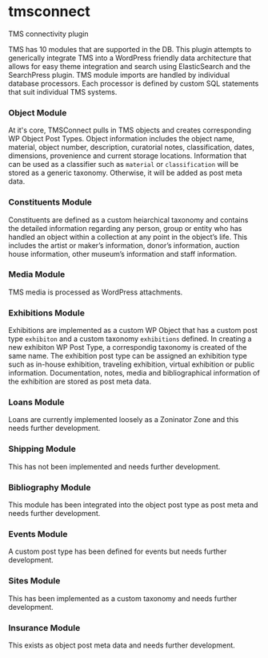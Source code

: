 # tmsconnect
TMS connectivity plugin

TMS has 10 modules that are supported in the DB. This plugin attempts to generically integrate TMS into a WordPress friendly data architecture that allows for easy theme integration and search using ElasticSearch and the SearchPress plugin. TMS module imports are handled by individual database processors. Each processor is defined by custom SQL statements that suit individual TMS systems.


### Object Module
At it's core, TMSConnect pulls in TMS objects and creates corresponding WP Object Post Types. Object information includes the object name, material, object number, description, curatorial notes, classification, dates, dimensions, provenience and current storage locations. Information that can be used as a classifier such as `material` or `classification` will be stored as a generic taxonomy. Otherwise, it will be added as post meta data.

### Constituents Module
Constituents are defined as a custom heiarchical taxonomy and contains the detailed information regarding any person, group or entity who has handled an object within a collection at any point in the object’s life. This includes the artist or maker’s information, donor’s information, auction house information, other museum’s information and staff information.

### Media Module
TMS media is processed as WordPress attachments.

### Exhibitions Module
Exhibitions are implemented as a custom WP Object that has a custom post type `exhibiton` and a custom taxonomy `exhibitions` defined. In creating a new exhibiton WP Post Type, a correspondig taxonomy is created of the same name. The exhibition post type can be assigned an exhibition type such as in-house exhibition, traveling exhibition, virtual exhibition or public information. Documentation, notes, media and bibliographical information of the exhibition are stored as post meta data.

### Loans Module
Loans are currently implemented loosely as a Zoninator Zone and this needs further development.

### Shipping Module
This has not been implemented and needs further development.

### Bibliography Module
This module has been integrated into the object post type as post meta and needs further development.

### Events Module
A custom post type has been defined for events but needs further development.

### Sites Module
This has been implemented as a custom taxonomy and needs further development.

### Insurance Module
This exists as object post meta data and needs further development.